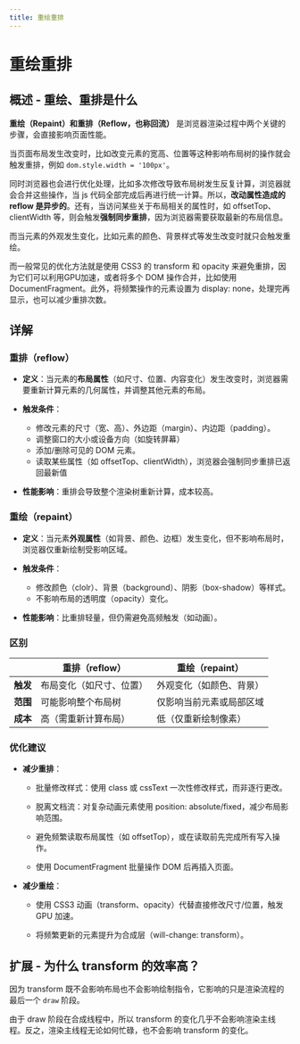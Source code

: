 ```yaml
---
title: 重绘重排
---
```


# 重绘重排

## 概述 - 重绘、重排是什么

**重绘（Repaint）和重排（Reflow，也称回流）** 是浏览器渲染过程中两个关键的步骤，会直接影响页面性能。

当页面布局发生改变时，比如改变元素的宽高、位置等这种影响布局树的操作就会触发重排，例如 `dom.style.width = '100px'`。

同时浏览器也会进行优化处理，比如多次修改导致布局树发生反复计算，浏览器就会合并这些操作，当 js 代码全部完成后再进行统一计算。所以，**改动属性造成的 reflow 是异步的**。还有，当访问某些关于布局相关的属性时，如 offsetTop、clientWidth 等，则会触发**强制同步重排**，因为浏览器需要获取最新的布局信息。

而当元素的外观发生变化，比如元素的颜色、背景样式等发生改变时就只会触发重绘。

而一般常见的优化方法就是使用 CSS3 的 transform 和 opacity 来避免重排，因为它们可以利用GPU加速，或者将多个 DOM 操作合并，比如使用DocumentFragment。此外，将频繁操作的元素设置为 display: none，处理完再显示，也可以减少重排次数。

## 详解
### 重排（reflow）
- **定义**：当元素的**布局属性**（如尺寸、位置、内容变化）发生改变时，浏览器需要重新计算元素的几何属性，并调整其他元素的布局。

- **触发条件**：
    - 修改元素的尺寸（宽、高）、外边距（margin）、内边距（padding）。
    - 调整窗口的大小或设备方向（如旋转屏幕）
    - 添加/删除可见的 DOM 元素。
    - 读取某些属性（如 offsetTop、clientWidth），浏览器会强制同步重排已返回最新值

- **性能影响**：重排会导致整个渲染树重新计算，成本较高。

### 重绘（repaint）
- **定义**：当元素**外观属性**（如背景、颜色、边框）发生变化，但不影响布局时，浏览器仅重新绘制受影响区域。

- **触发条件**：
    - 修改颜色（clolr）、背景（background）、阴影（box-shadow）等样式。
    - 不影响布局的透明度（opacity）变化。

- **性能影响**：比重排轻量，但仍需避免高频触发（如动画）。

### 区别

|          | 重排（reflow）           | 重绘（repaint）          |
| -------- | ------------------------ | ------------------------ |
| **触发** | 布局变化（如尺寸、位置） | 外观变化（如颜色、背景） |
| **范围** | 可能影响整个布局树       | 仅影响当前元素或局部区域 |
| **成本** | 高（需重新计算布局）     | 低（仅重新绘制像素）     |

### 优化建议
- **减少重排**：

    - 批量修改样式：使用 class 或 cssText 一次性修改样式，而非逐行更改。

    - 脱离文档流：对复杂动画元素使用 position: absolute/fixed，减少布局影响范围。

    - 避免频繁读取布局属性（如 offsetTop），或在读取前先完成所有写入操作。

    - 使用 DocumentFragment 批量操作 DOM 后再插入页面。

- **减少重绘**：

    - 使用 CSS3 动画（transform、opacity）代替直接修改尺寸/位置，触发 GPU 加速。

    - 将频繁更新的元素提升为合成层（will-change: transform）。

## 扩展 - 为什么 transform 的效率高？
因为 transform 既不会影响布局也不会影响绘制指令，它影响的只是渲染流程的最后一个 `draw` 阶段。

由于 draw 阶段在合成线程中，所以 transform 的变化几乎不会影响渲染主线程。反之，渲染主线程无论如何忙碌，也不会影响 transform 的变化。


